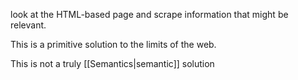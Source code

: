  look at the HTML-based page and scrape information that might be relevant.
 
 This is a primitive solution to the limits of the web.
 
 This is not a truly [[Semantics|semantic]] solution